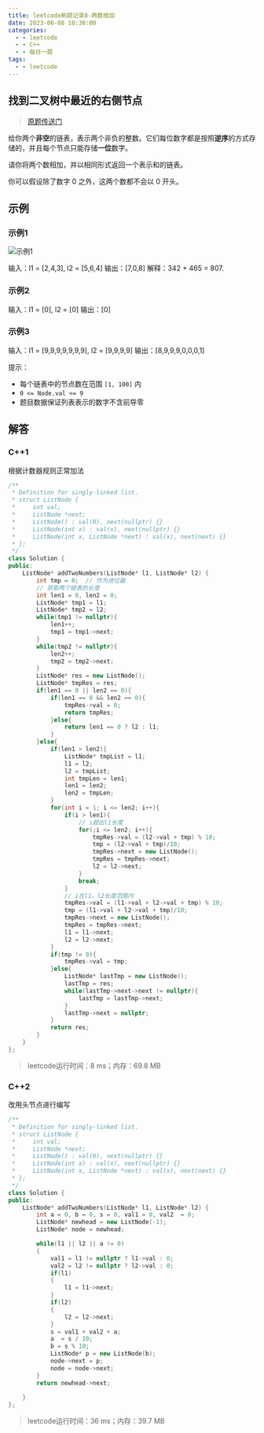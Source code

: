 ```yaml
---
title: leetcode刷题记录8-两数相加
date: 2023-06-08 10:30:00
categories:
  - - leetcode
  - - C++
  - - 每日一题
tags:
  - - leetcode
---
```


## 找到二叉树中最近的右侧节点

>  [原题传送门](https://leetcode.cn/problems/add-two-numbers/description/)

给你两个**非空**的链表，表示两个非负的整数。它们每位数字都是按照**逆序**的方式存储的，并且每个节点只能存储**一位**数字。

请你将两个数相加，并以相同形式返回一个表示和的链表。

你可以假设除了数字 0 之外，这两个数都不会以 0 开头。

## 示例

### 示例1

![示例1](https://pan.zhuanjie.ltd/f/Y8bH0/addtwonumber1.jpg)

输入：l1 = [2,4,3], l2 = [5,6,4]
输出：[7,0,8]
解释：342 + 465 = 807.



### 示例2


输入：l1 = [0], l2 = [0]
输出：[0]




### 示例3


输入：l1 = [9,9,9,9,9,9,9], l2 = [9,9,9,9]
输出：[8,9,9,9,0,0,0,1]




提示：

- 每个链表中的节点数在范围 `[1, 100]` 内
- `0 <= Node.val <= 9`
- 题目数据保证列表表示的数字不含前导零

## 解答

### C++1

根据计数器规则正常加法

```c++
/**
 * Definition for singly-linked list.
 * struct ListNode {
 *     int val;
 *     ListNode *next;
 *     ListNode() : val(0), next(nullptr) {}
 *     ListNode(int x) : val(x), next(nullptr) {}
 *     ListNode(int x, ListNode *next) : val(x), next(next) {}
 * };
 */
class Solution {
public:
    ListNode* addTwoNumbers(ListNode* l1, ListNode* l2) {
        int tmp = 0;  // 作为进位器
        // 获取两个链表的长度
        int len1 = 0, len2 = 0;
        ListNode* tmp1 = l1;
        ListNode* tmp2 = l2;
        while(tmp1 != nullptr){
            len1++;
            tmp1 = tmp1->next;
        }
        while(tmp2 != nullptr){
            len2++;
            tmp2 = tmp2->next;
        }
        ListNode* res = new ListNode();
        ListNode* tmpRes = res;
        if(len1 == 0 || len2 == 0){
            if(len1 == 0 && len2 == 0){
                tmpRes->val = 0;
                return tmpRes;
            }else{
                return len1 == 0 ? l2 : l1;
            }
        }else{
            if(len1 > len2){
                ListNode* tmpList = l1;
                l1 = l2;
                l2 = tmpList;
                int tmpLen = len1;
                len1 = len2;
                len2 = tmpLen;
            }
            for(int i = 1; i <= len2; i++){
                if(i > len1){
                    // i超出l1长度
                    for(;i <= len2; i++){
                        tmpRes->val = (l2->val + tmp) % 10;
                        tmp = (l2->val + tmp)/10;
                        tmpRes->next = new ListNode();
                        tmpRes = tmpRes->next;
                        l2 = l2->next;
                    }
                    break;
                }
                // i在l1，l2长度范围内
                tmpRes->val = (l1->val + l2->val + tmp) % 10;
                tmp = (l1->val + l2->val + tmp)/10;
                tmpRes->next = new ListNode();
                tmpRes = tmpRes->next;
                l1 = l1->next;
                l2 = l2->next;
            }
            if(tmp != 0){
                tmpRes->val = tmp;
            }else{
                ListNode* lastTmp = new ListNode();
                lastTmp = res;
                while(lastTmp->next->next != nullptr){
                    lastTmp = lastTmp->next;
                }
                lastTmp->next = nullptr;
            }
            return res;
        }
    }
};
```
> leetcode运行时间：8 ms；内存：69.8 MB



### C++2

改用头节点进行编写

```c++
/**
 * Definition for singly-linked list.
 * struct ListNode {
 *     int val;
 *     ListNode *next;
 *     ListNode() : val(0), next(nullptr) {}
 *     ListNode(int x) : val(x), next(nullptr) {}
 *     ListNode(int x, ListNode *next) : val(x), next(next) {}
 * };
 */
class Solution {
public:
    ListNode* addTwoNumbers(ListNode* l1, ListNode* l2) {
        int a = 0, b = 0, s = 0, val1 = 0, val2  = 0;
        ListNode* newhead = new ListNode(-1);
        ListNode* node = newhead;

        while(l1 || l2 || a != 0)
        {
            val1 = l1 != nullptr ? l1->val : 0;
            val2 = l2 != nullptr ? l2->val : 0;
            if(l1)
            {
                l1 = l1->next;
            }
            if(l2)
            {
                l2 = l2->next;
            }
            s = val1 + val2 + a;
            a  = s / 10;
            b = s % 10;
            ListNode* p = new ListNode(b);
            node->next = p;
            node = node->next;
        }
        return newhead->next;
        
    }
};
```

> leetcode运行时间：36 ms；内存：39.7 MB


